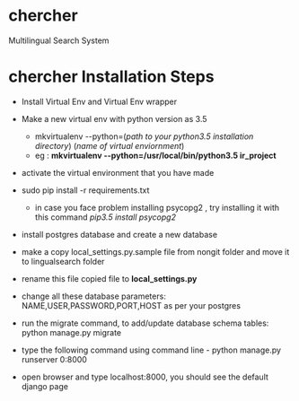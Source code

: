 # chercher
Multilingual Search System

# chercher Installation Steps

- Install Virtual Env and Virtual Env wrapper

- Make a new virtual env with python version as 3.5
	
	- mkvirtualenv --python=(*path to your python3.5 installation directory*) (*name of virtual enviornment*)
	- eg : **mkvirtualenv --python=/usr/local/bin/python3.5 ir_project**

- activate the virtual environment that you have made

- sudo pip install -r requirements.txt
	
	- in case you face problem installing psycopg2 , try installing it with this command _pip3.5_ _install_ _psycopg2_

- install postgres database and create a new database

- make a copy local_settings.py.sample file from nongit folder and move it to lingualsearch folder

- rename this file copied file to **local_settings.py**

- change all these database parameters: NAME,USER,PASSWORD,PORT,HOST as per your postgres

- run the migrate command, to add/update database schema tables: python manage.py migrate 

- type the following command using command line - python manage.py runserver 0:8000 

- open browser and type localhost:8000, you should see the default django page
